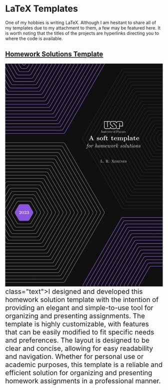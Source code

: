# LaTeX Templates

One of my hobbies is writing LaTeX. Although I am hesitant to share all of my templates due to my attachment to them, a few may be featured here. It is worth noting that the titles of the projects are hyperlinks directing you to where the code is available.

## [Homework Solutions Template](https://www.overleaf.com/latex/templates/a-soft-template-for-homework-solutions/gsbwqcqkyyzt)

<div class="container">
  <img src="/coverpage_homework_solutions.jpeg" alt="The cover page of the template" class="image">
  <p<span style="font-size:16pt;"> class="text">I designed and developed this homework solution template with the intention of providing an elegant and simple-to-use tool for organizing and presenting assignments. The template is highly customizable, with features that can be easily modified to fit specific needs and preferences. The layout is designed to be clear and concise, allowing for easy readability and navigation. Whether for personal use or academic purposes, this template is a reliable and efficient solution for organizing and presenting homework assignments in a professional manner.</span></p>
</div>
